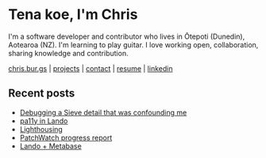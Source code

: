 # Tena koe, I'm Chris

I'm a software developer and contributor who lives in Ōtepoti (Dunedin), Aotearoa (NZ). I'm learning to play guitar. I love working open, collaboration, sharing knowledge and contribution.

[chris.bur.gs](https://chris.bur.gs) | [projects](https://chris.bur.gs/projects/) | [contact](https://chris.bur.gs/contact/) | [resume](https://chris.bur.gs/resume) | [linkedin](https://linkedin.com/in/stephenajulu)

## Recent posts

<!-- BLOG-POST-LIST:START -->
- [Debugging a Sieve detail that was confounding me](https://chris.bur.gs/sieve-order-fileinto/)
- [pa11y in Lando](https://chris.bur.gs/pa11y-in-lando/)
- [Lighthousing](https://chris.bur.gs/lighthouse/)
- [PatchWatch progress report](https://chris.bur.gs/patchwatch-progress/)
- [Lando + Metabase](https://chris.bur.gs/lando-metabase/)
<!-- BLOG-POST-LIST:END -->
